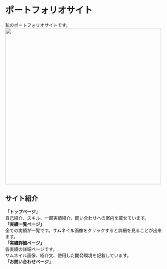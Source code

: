 # ポートフォリオサイト

私のポートフォリオサイトです。  
<img src="https://user-images.githubusercontent.com/66525257/98961461-ed0f2d80-2548-11eb-8e67-c1b5c8c83244.png" width="500px">

## サイト紹介
**「トップページ」**  
自己紹介、スキル、一部実績紹介、問い合わせへの案内を載せています。  
**「実績一覧ページ」**  
全ての実績が一覧です。サムネイル画像をクリックすると詳細を見ることが出来ます。  
**「実績詳細ページ」**  
各実績の詳細ページです。  
サムネイル画像、紹介文、使用した開発環境を記載しています。  
**「お問い合わせページ」**  
